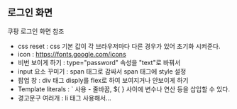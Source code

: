 ## 로그인 화면
쿠팡 로그인 화면 참조 

- css reset : css 기본 값이 각 브라우저마다 다른 경우가 있어 초기화 시켜준다.
- icon : https://fonts.google.com/icons
- 비번 보이게 하기 : type="password" 속성을 "text"로 바꿔서
- input 요소 꾸미기 : span 태그로 감싸서 span 태그에 style 설정
- 팝업 창 : div 태그 disply를 flex로 하여 보여지거나 안보이게 하기
- Template literals : \` 사용 - 줄바꿈, ${ } 사이에 변수나 연산 등을 삽입할 수 있다.
- 경고문구 여러개 : li 태그 사용해서...
